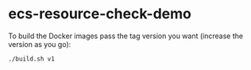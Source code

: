 # ecs-resource-check-demo

To build the Docker images pass the tag version you want (increase the version as you go):

```sh
./build.sh v1
```
